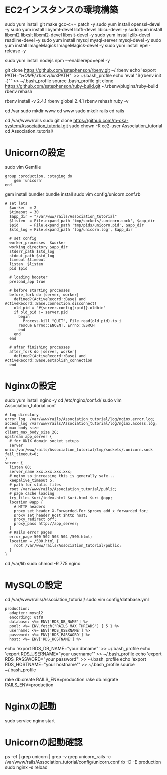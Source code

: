 # EC2インスタンスの環境構築

sudo yum install git make gcc-c++ patch -y 
sudo yum install openssl-devel -y
sudo yum install libyaml-devel libffi-devel libicu-devel -y
sudo yum install libxml2 libxslt libxml2-devel libxslt-devel -y
sudo yum install zlib-devel readline-devel -y
sudo yum install mysql mysql-server mysql-devel -y
sudo yum install ImageMagick ImageMagick-devel -y
sudo yum install epel-release -y

sudo yum install nodejs npm --enablerepo=epel -y

git clone https://github.com/sstephenson/rbenv.git ~/.rbenv
echo 'export PATH="$HOME/.rbenv/bin:$PATH"' >> ~/.bash_profile
echo 'eval "$(rbenv init -)"' >> ~/.bash_profile
source .bash_profile
git clone https://github.com/sstephenson/ruby-build.git ~/.rbenv/plugins/ruby-build
rbenv rehash

rbenv install -v 2.4.1
rbenv global 2.4.1
rbenv rehash
ruby -v

cd /var
sudo mkdir www
cd www
sudo mkdir rails
cd rails


cd /var/www/rails
sudo git clone https://github.com/m-oka-system/Association_tutorial.git
sudo chown -R ec2-user Association_tutorial
cd Association_tutorial/

# Unicornの設定
sudo vim Gemfile
```
group :production, :staging do
    gem 'unicorn'
end
```

gem install bundler
bundle install
sudo vim config/unicorn.conf.rb

```
# set lets
  $worker  = 2
  $timeout = 30
  $app_dir = "/var/www/rails/Association_tutorial"
  $listen  = File.expand_path 'tmp/sockets/.unicorn.sock', $app_dir
  $pid     = File.expand_path 'tmp/pids/unicorn.pid', $app_dir
  $std_log = File.expand_path 'log/unicorn.log', $app_dir

  # set config
  worker_processes  $worker
  working_directory $app_dir
  stderr_path $std_log
  stdout_path $std_log
  timeout $timeout
  listen  $listen
  pid $pid

  # loading booster
  preload_app true

  # before starting processes
  before_fork do |server, worker|
    defined?(ActiveRecord::Base) and ActiveRecord::Base.connection.disconnect!
    old_pid = "#{server.config[:pid]}.oldbin"
    if old_pid != server.pid
      begin
        Process.kill "QUIT", File.read(old_pid).to_i
      rescue Errno::ENOENT, Errno::ESRCH
      end
    end
  end

  # after finishing processes
  after_fork do |server, worker|
    defined?(ActiveRecord::Base) and ActiveRecord::Base.establish_connection
  end
```

# Nginxの設定

sudo yum install nginx -y
cd /etc/nginx/conf.d/
sudo vim Association_tutorial.conf

```
# log directory
error_log  /var/www/rails/Association_tutorial/log/nginx.error.log;
access_log /var/www/rails/Association_tutorial/log/nginx.access.log;
# max body size
client_max_body_size 2G;
upstream app_server {
  # for UNIX domain socket setups
  server unix:/var/www/rails/Association_tutorial/tmp/sockets/.unicorn.sock fail_timeout=0;
}
server {
  listen 80;
  server_name xxx.xxx.xxx.xxx;
  # nginx so increasing this is generally safe...
  keepalive_timeout 5;
  # path for static files
  root /var/www/rails/Association_tutorial/public;
  # page cache loading
  try_files $uri/index.html $uri.html $uri @app;
  location @app {
    # HTTP headers
    proxy_set_header X-Forwarded-For $proxy_add_x_forwarded_for;
    proxy_set_header Host $http_host;
    proxy_redirect off;
    proxy_pass http://app_server;
  }
  # Rails error pages
  error_page 500 502 503 504 /500.html;
  location = /500.html {
    root /var/www/rails/Association_tutorial/public;
  }
}
```

cd /var/lib
sudo chmod -R 775 nginx

# MySQLの設定

cd /var/www/rails/Association_tutorial/
sudo vim config/database.yml
```
production:
  adapter: mysql2
  encording: utf8
  database: <%= ENV['RDS_DB_NAME'] %>
  pool: <%= ENV.fetch("RAILS_MAX_THREADS") { 5 } %>
  username: <%= ENV['RDS_USERNAME'] %>
  password: <%= ENV['RDS_PASSWORD'] %>
  host: <%= ENV['RDS_HOSTNAME'] %>
```

echo 'export RDS_DB_NAME="your dbname"' >> ~/.bash_profile
echo 'export RDS_USERNAME="your username"' >> ~/.bash_profile
echo 'export RDS_PASSWORD="your password"' >> ~/.bash_profile
echo 'export RDS_HOSTNAME="your hostname"' >> ~/.bash_profile
source ~/.bash_profile

<!-- sudo service mysqld start -->
<!-- ln -s /var/lib/mysql/mysql.sock /tmp/mysql.sock -->
rake db:create RAILS_ENV=production
rake db:migrate RAILS_ENV=production

# Nginxの起動

sudo service nginx start


# Unicornの起動確認

ps -ef | grep unicorn | grep -v grep
unicorn_rails -c /var/www/rails/Association_tutorial/config/unicorn.conf.rb -D -E production
sudo nginx -s reload
